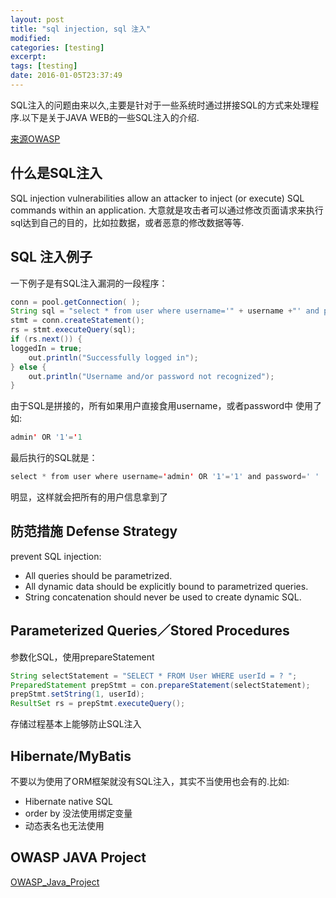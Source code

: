 ```yaml
---
layout: post
title: "sql injection, sql 注入"
modified:
categories: [testing]
excerpt:
tags: [testing]
date: 2016-01-05T23:37:49
---
```


SQL注入的问题由来以久,主要是针对于一些系统时通过拼接SQL的方式来处理程序.以下是关于JAVA WEB的一些SQL注入的介绍.

[来源OWASP](https://www.owasp.org/index.php/Preventing_SQL_Injection_in_Java)

## 什么是SQL注入

SQL injection vulnerabilities allow an attacker to inject (or execute) SQL commands within an application.
大意就是攻击者可以通过修改页面请求来执行sql达到自己的目的，比如拉数据，或者恶意的修改数据等等.

## SQL 注入例子

一下例子是有SQL注入漏洞的一段程序：

```JAVA
conn = pool.getConnection( );
String sql = "select * from user where username='" + username +"' and password='" + password + "'";
stmt = conn.createStatement();
rs = stmt.executeQuery(sql);
if (rs.next()) {
loggedIn = true;
	out.println("Successfully logged in");
} else {
	out.println("Username and/or password not recognized");
}
```

由于SQL是拼接的，所有如果用户直接食用username，或者password中 使用了如:

```JAVA
admin' OR '1'='1
```

最后执行的SQL就是：

```JAVA
select * from user where username='admin' OR '1'='1' and password=' '
```

明显，这样就会把所有的用户信息拿到了

## 防范措施 Defense Strategy

prevent SQL injection:

- All queries should be parametrized.
- All dynamic data should be explicitly bound to parametrized queries.
- String concatenation should never be used to create dynamic SQL.

## Parameterized Queries／Stored Procedures

参数化SQL，使用prepareStatement

```JAVA
String selectStatement = "SELECT * FROM User WHERE userId = ? ";
PreparedStatement prepStmt = con.prepareStatement(selectStatement);
prepStmt.setString(1, userId);
ResultSet rs = prepStmt.executeQuery();
```

存储过程基本上能够防止SQL注入

## Hibernate/MyBatis

不要以为使用了ORM框架就没有SQL注入，其实不当使用也会有的.比如:

- Hibernate native SQL
- order by 没法使用绑定变量
- 动态表名也无法使用

## OWASP JAVA Project

[OWASP_Java_Project](https://www.owasp.org/index.php/Category:OWASP_Java_Project#tab=Project_and_OWASP_Resources)
